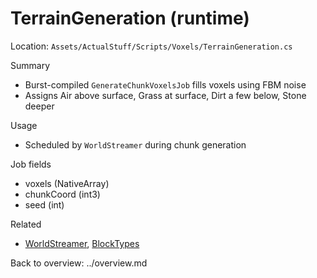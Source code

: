 # TerrainGeneration (runtime)

Location: `Assets/ActualStuff/Scripts/Voxels/TerrainGeneration.cs`

Summary
- Burst-compiled `GenerateChunkVoxelsJob` fills voxels using FBM noise
- Assigns Air above surface, Grass at surface, Dirt a few below, Stone deeper

Usage
- Scheduled by `WorldStreamer` during chunk generation

Job fields
- voxels (NativeArray<byte>)
- chunkCoord (int3)
- seed (int)

Related
- [WorldStreamer](world-streamer.md), [BlockTypes](block-types.md)

Back to overview: ../overview.md
